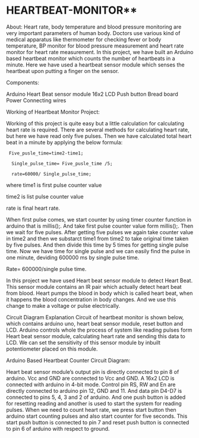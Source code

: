 # HEARTBEAT-MONITOR**
About:
Heart rate, body temperature and blood pressure monitoring are very important parameters of human body. Doctors use various kind of medical apparatus like thermometer for checking fever or body temperature, BP monitor for blood pressure measurement and heart rate monitor for heart rate measurement. In this project, we have built an Arduino based heartbeat monitor which counts the number of heartbeats in a minute. Here we have used a heartbeat sensor module which senses the heartbeat upon putting a finger on the sensor.

Components:

Arduino
Heart Beat sensor module
16x2 LCD
Push button
Bread board
Power
Connecting wires

Working of Heartbeat Monitor Project:

Working of this project is quite easy but a little calculation for calculating heart rate is required. There are several methods for calculating heart rate, but here we have read only five pulses. Then we have calculated total heart beat in a minute by applying the below formula:

     Five_pusle_time=time2-time1;

      Single_pulse_time= Five_pusle_time /5;

      rate=60000/ Single_pulse_time;

where time1 is first pulse counter value

time2 is list pulse counter value

rate is final heart rate.

When first pulse comes, we start counter by using timer counter function in arduino that is millis();. And take first pulse counter value form millis();. Then we wait for five pulses. After getting five pulses we again take counter value in time2 and then we substarct time1 from time2 to take original time taken by five pulses. And then divide this time by 5 times for getting single pulse time. Now we have time for single pulse and we can easily find the pulse in one minute, deviding 600000 ms by single pulse time.

Rate= 600000/single pulse time.

In this project we have used Heart beat sensor module to detect Heart Beat. This sensor module contains an IR pair which actually detect heart beat from blood. Heart pumps the blood in body which is called heart beat, when it happens the blood concentration in body changes. And we use this change to make a voltage or pulse electrically.

Circuit Diagram Explanation
Circuit of heartbeat monitor is shown below, which contains arduino uno, heart beat sensor module, reset button and LCD. Arduino controls whole the process of system like reading pulses form Heart beat sensor module, calculating heart rate and sending this data to LCD. We can set the sensitivity of this sensor module by inbuilt potentiometer placed on this module. 

Arduino Based Heartbeat Counter Circuit Diagram:

Heart beat sensor module’s output pin is directly connected to pin 8 of arduino. Vcc and GND are connected to Vcc and GND. A 16x2 LCD is connected with arduino in 4-bit mode. Control pin RS, RW and En are directly connected to arduino pin 12, GND and 11. And data pin D4-D7 is connected to pins 5, 4, 3 and 2 of arduino. And one push button is added for resetting reading and another is used to start the system for reading pulses. When we need to count heart rate, we press start button then arduino start counting pulses and also start counter for five seconds. This start push button is connected to pin 7 and reset push button is connected to pin 6 of arduino with respect to ground.
